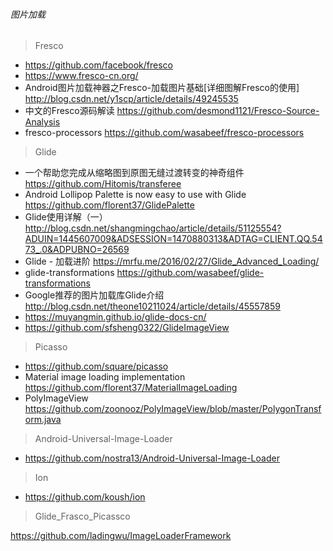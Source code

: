 ###### 图片加载
> Fresco 
- https://github.com/facebook/fresco
- https://www.fresco-cn.org/
- Android图片加载神器之Fresco-加载图片基础[详细图解Fresco的使用]    http://blog.csdn.net/y1scp/article/details/49245535
- 中文的Fresco源码解读    https://github.com/desmond1121/Fresco-Source-Analysis
- fresco-processors    https://github.com/wasabeef/fresco-processors

> Glide
- 一个帮助您完成从缩略图到原图无缝过渡转变的神奇组件   https://github.com/Hitomis/transferee
- Android Lollipop Palette is now easy to use with Glide    https://github.com/florent37/GlidePalette
- Glide使用详解（一）    http://blog.csdn.net/shangmingchao/article/details/51125554?ADUIN=1445607009&ADSESSION=1470880313&ADTAG=CLIENT.QQ.5473_.0&ADPUBNO=26569
- Glide - 加载进阶    https://mrfu.me/2016/02/27/Glide_Advanced_Loading/
- glide-transformations    https://github.com/wasabeef/glide-transformations
- Google推荐的图片加载库Glide介绍    http://blog.csdn.net/theone10211024/article/details/45557859
- https://muyangmin.github.io/glide-docs-cn/
- https://github.com/sfsheng0322/GlideImageView
> Picasso
- https://github.com/square/picasso
- Material image loading implementation    https://github.com/florent37/MaterialImageLoading
- PolyImageView    https://github.com/zoonooz/PolyImageView/blob/master/PolygonTransform.java

> Android-Universal-Image-Loader
- https://github.com/nostra13/Android-Universal-Image-Loader

> Ion
- https://github.com/koush/ion

> Glide_Frasco_Picassco

https://github.com/ladingwu/ImageLoaderFramework

